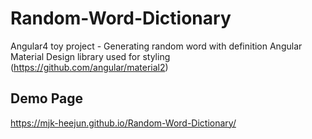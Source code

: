 # Random-Word-Dictionary

Angular4 toy project - Generating random word with definition
Angular Material Design library used for styling (https://github.com/angular/material2)

## Demo Page

https://mjk-heejun.github.io/Random-Word-Dictionary/

